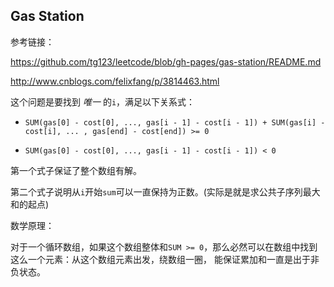 Gas Station
-----------

参考链接：

<https://github.com/tg123/leetcode/blob/gh-pages/gas-station/README.md>

<http://www.cnblogs.com/felixfang/p/3814463.html>

这个问题是要找到 *唯一* 的`i`，满足以下关系式：

- `SUM(gas[0] - cost[0], ..., gas[i - 1] - cost[i - 1]) + SUM(gas[i] - cost[i], ... , gas[end] - cost[end]) >= 0`
 
- `SUM(gas[0] - cost[0], ..., gas[i - 1] - cost[i - 1]) < 0`

第一个式子保证了整个数组有解。

第二个式子说明从`i`开始`sum`可以一直保持为正数。(实际是就是求公共子序列最大和的起点)

数学原理：

对于一个循环数组，如果这个数组整体和`SUM >= 0`，那么必然可以在数组中找到这么一个元素：从这个数组元素出发，绕数组一圈，
能保证累加和一直是出于非负状态。